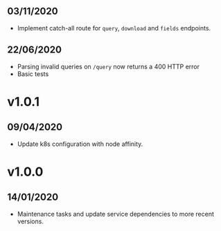 ## 03/11/2020

- Implement catch-all route for `query`, `download` and `fields` endpoints.

## 22/06/2020

- Parsing invalid queries on `/query` now returns a 400 HTTP error
- Basic tests

# v1.0.1

## 09/04/2020

- Update k8s configuration with node affinity.

# v1.0.0

## 14/01/2020

- Maintenance tasks and update service dependencies to more recent versions.

